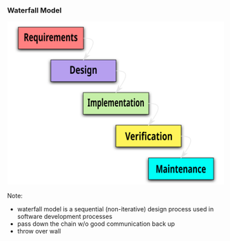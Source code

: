 ### Waterfall Model <!-- .element style="margin:0" -->

![Waterfall Model](img/waterfall.svg) <!-- .element style="border:0;background-color:transparent;height:9em;margin-top:0;box-shadow:none;margin-bottom:-3em" -->

Note:
* waterfall model is a sequential (non-iterative) design process used in software development processes
* pass down the chain w/o good communication back up
* throw over wall


